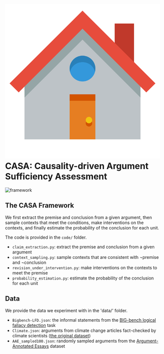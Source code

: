 # ![icon](docs/static/images/casa.png) CASA: Causality-driven Argument Sufficiency Assessment

![framework](docs/static/images/framework.png#pic_center)
## The CASA Framework
We first extract the premise and conclusion from a given argument, then sample contexts that meet the conditions, make interventions on the contexts, and finally estimate the probability of the conclusion for each unit.

The code is provided in the `code/` folder. 
 - `claim_extraction.py`: extract the premise and conclusion from a given argument
 - `context_sampling.py`: sample contexts that are consistent with ¬premise and ¬conclusion
 - `revision_under_intervention.py`: make interventions on the contexts to meet the premise
 - `probability_estimation.py`: estimate the probability of the conclusion for each unit

## Data
We provide the data we experiment with in the 'data/' folder.
 - `Bigbench-LFD.json`: the informal statements from the [BIG-bench logical fallacy detection](https://github.com/google/BIG-bench/tree/main/bigbench/benchmark_tasks/logical_fallacy_detection) task
 - `Climate.json`: arguments from climate change articles fact-checked by climate scientists ([the original dataset](https://github.com/Tariq60/fallacy-detection/tree/master/data/climate))
 - `AAE_sampled100.json`: randomly sampled arguments from the [Argument-Annotated Essays](https://tudatalib.ulb.tu-darmstadt.de/handle/tudatalib/2422) dataset